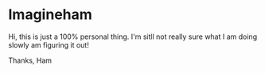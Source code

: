 # Imagineham

Hi, this is just a 100% personal thing. I'm sitll not really sure what I am doing slowly am figuring it out! 

Thanks,
Ham
